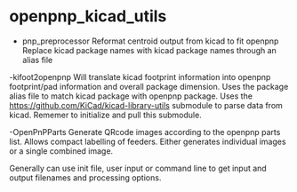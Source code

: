 # openpnp_kicad_utils

- pnp_preprocessor
Reformat centroid output from kicad to fit openpnp
Replace kicad package names with kicad package names through an alias file

-kifoot2openpnp
Will translate kicad footprint information into openpnp footprint/pad information and overall package dimension.
Uses the package alias file to match kicad package with openpnp package.
Uses the https://github.com/KiCad/kicad-library-utils submodule to parse data from kicad.  Rememer to initialize and pull this submodule.

-OpenPnPParts
Generate QRcode images according to the openpnp parts list.  Allows compact labelling of feeders.
Either generates individual images or a single combined image.


Generally can use init file, user input or command line to get input and output filenames and processing options.

